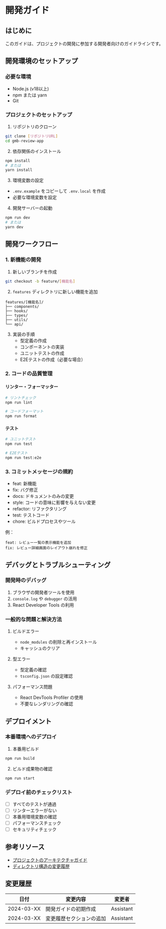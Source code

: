 # 開発ガイド

## はじめに

このガイドは、プロジェクトの開発に参加する開発者向けのガイドラインです。

## 開発環境のセットアップ

### 必要な環境

- Node.js (v18以上)
- npm または yarn
- Git

### プロジェクトのセットアップ

1. リポジトリのクローン

```bash
git clone [リポジトリURL]
cd gmb-review-app
```

2. 依存関係のインストール

```bash
npm install
# または
yarn install
```

3. 環境変数の設定

- `.env.example` をコピーして `.env.local` を作成
- 必要な環境変数を設定

4. 開発サーバーの起動

```bash
npm run dev
# または
yarn dev
```

## 開発ワークフロー

### 1. 新機能の開発

1. 新しいブランチを作成

```bash
git checkout -b feature/[機能名]
```

2. `features` ディレクトリに新しい機能を追加

```
features/[機能名]/
├── components/
├── hooks/
├── types/
├── utils/
└── api/
```

3. 実装の手順
   - 型定義の作成
   - コンポーネントの実装
   - ユニットテストの作成
   - E2Eテストの作成（必要な場合）

### 2. コードの品質管理

#### リンター・フォーマッター

```bash
# リントチェック
npm run lint

# コードフォーマット
npm run format
```

#### テスト

```bash
# ユニットテスト
npm run test

# E2Eテスト
npm run test:e2e
```

### 3. コミットメッセージの規約

- feat: 新機能
- fix: バグ修正
- docs: ドキュメントのみの変更
- style: コードの意味に影響を与えない変更
- refactor: リファクタリング
- test: テストコード
- chore: ビルドプロセスやツール

例：

```
feat: レビュー一覧の表示機能を追加
fix: レビュー詳細画面のレイアウト崩れを修正
```

## デバッグとトラブルシューティング

### 開発時のデバッグ

1. ブラウザの開発者ツールを使用
2. `console.log` や `debugger` の活用
3. React Developer Tools の利用

### 一般的な問題と解決方法

1. ビルドエラー

   - `node_modules` の削除と再インストール
   - キャッシュのクリア

2. 型エラー

   - 型定義の確認
   - `tsconfig.json` の設定確認

3. パフォーマンス問題
   - React DevTools Profiler の使用
   - 不要なレンダリングの確認

## デプロイメント

### 本番環境へのデプロイ

1. 本番用ビルド

```bash
npm run build
```

2. ビルド成果物の確認

```bash
npm run start
```

### デプロイ前のチェックリスト

- [ ] すべてのテストが通過
- [ ] リンターエラーがない
- [ ] 本番用環境変数の確認
- [ ] パフォーマンスチェック
- [ ] セキュリティチェック

## 参考リソース

- [プロジェクトのアーキテクチャガイド](../architecture/project-architecture.md)
- [ディレクトリ構造の変更履歴](../changes/directory-restructure.md)

## 変更履歴

| 日付       | 変更内容                 | 変更者    |
| ---------- | ------------------------ | --------- |
| 2024-03-XX | 開発ガイドの初期作成     | Assistant |
| 2024-03-XX | 変更履歴セクションの追加 | Assistant |
